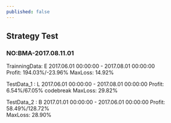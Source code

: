 ```yaml
---
published: false
---
```

## Strategy Test
### NO:BMA-2017.08.11.01

TrainningData: E	2017.06.01 00:00:00 - 2017.08.01 00:00:00	
Profit: 194.03%/-23.96%	
MaxLoss: 14.92%

TestData_1	: L	2017.06.01 00:00:00 - 2017.08.01 00:00:00
Profit: 6.54%/67.05%	codebreak
MaxLoss: 29.82%

TestData_2	: B	2017.01.01 00:00:00 - 2017.06.01 00:00:00
Profit: 58.49%/128.72%	
MaxLoss: 28.90%



